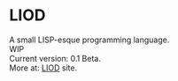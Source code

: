 # LIOD
A small LISP-esque programming language. <br>
WIP <br>
Current version: 0.1 Beta. <br>
More at: <a href="https://lunaryss.gamejolt.io/LIOD/index.html">LIOD</a> site.
